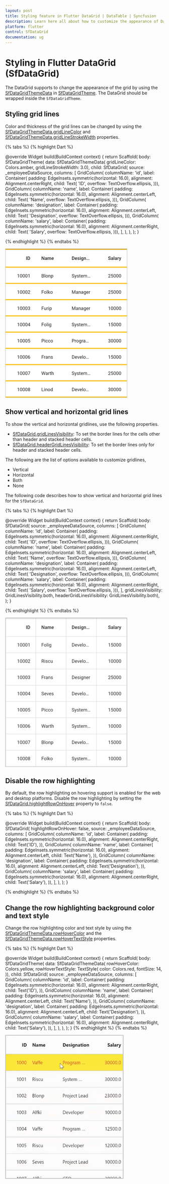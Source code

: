 ```yaml
---
layout: post
title: Styling feature in Flutter DataGrid | DataTable | Syncfusion
description: Learn here all about how to customize the appearance of DataGrid in Syncfusion Flutter DataGrid (SfDataGrid) widget and more.
platform: flutter
control: SfDataGrid
documentation: ug
---
```


# Styling in Flutter DataGrid (SfDataGrid)

The DataGrid supports to change the appearance of the grid by using the [SfDataGridThemeData](https://pub.dev/documentation/syncfusion_flutter_core/latest/theme/SfDataGridThemeData-class.html) in [SfDataGridTheme](https://pub.dev/documentation/syncfusion_flutter_core/latest/theme/SfDataGridTheme-class.html). The DataGrid should be wrapped inside the `SfDataGridTheme`.

## Styling grid lines

Color and thickness of the grid lines can be changed by using the [SfDataGridThemeData.gridLineColor](https://pub.dev/documentation/syncfusion_flutter_core/latest/theme/SfDataGridThemeData/gridLineColor.html) and [SfDataGridThemeData.gridLineStrokeWidth](https://pub.dev/documentation/syncfusion_flutter_core/latest/theme/SfDataGridThemeData/gridLineStrokeWidth.html) properties.

{% tabs %}
{% highlight Dart %} 

@override
Widget build(BuildContext context) {
  return Scaffold(
     body: SfDataGridTheme(
      data: SfDataGridThemeData(
          gridLineColor: Colors.amber, gridLineStrokeWidth: 3.0),
        child: SfDataGrid(
        source: _employeeDataSource,
        columns: <GridColumn>[
          GridColumn(
            columnName: 'id',
            label: Container(
              padding: EdgeInsets.symmetric(horizontal: 16.0),
              alignment: Alignment.centerRight,
              child: Text(
                'ID',
                overflow: TextOverflow.ellipsis,
              ))),
          GridColumn(
            columnName: 'name',
            label: Container(
              padding: EdgeInsets.symmetric(horizontal: 16.0),
              alignment: Alignment.centerLeft,
              child: Text(
                'Name',
                overflow: TextOverflow.ellipsis,
              ))),
          GridColumn(
            columnName: 'designation',
            label: Container(
              padding: EdgeInsets.symmetric(horizontal: 16.0),
              alignment: Alignment.centerLeft,
              child: Text(
                'Designation',
                overflow: TextOverflow.ellipsis,
              ))),
          GridColumn(
            columnName: 'salary',
            label: Container(
              padding: EdgeInsets.symmetric(horizontal: 16.0),
              alignment: Alignment.centerRight,
              child: Text(
                'Salary',
                overflow: TextOverflow.ellipsis,
              ))),
        ],
      ),
    ),
  );
}
    
{% endhighlight %}
{% endtabs %}

![flutter datagrid shows customizing the grid lines](images/styles/flutter-datagrid-gridline-customization.png)

## Show vertical and horizontal grid lines

To show the vertical and horizontal gridlines, use the following properties. 

* [SfDataGrid.gridLinesVisibility](https://pub.dev/documentation/syncfusion_flutter_datagrid/latest/datagrid/SfDataGrid/gridLinesVisibility.html): To set the border lines for the cells other than header and stacked header cells. 
* [SfDataGrid.headerGridLinesVisibility](https://pub.dev/documentation/syncfusion_flutter_datagrid/latest/datagrid/SfDataGrid/headerGridLinesVisibility.html): To set the border lines only for header and stacked header cells.

The following are the list of options available to customize gridlines,

* Vertical
* Horizontal
* Both
* None

The following code describes how to show vertical and horizontal grid lines for the `SfDataGrid`.

{% tabs %}
{% highlight Dart %} 

@override
Widget build(BuildContext context) {
  return Scaffold(
    body: SfDataGrid(
        source: _employeeDataSource,
        columns: <GridColumn>[
          GridColumn(
            columnName: 'id',
            label: Container(
              padding: EdgeInsets.symmetric(horizontal: 16.0),
              alignment: Alignment.centerRight,
              child: Text(
                'ID',
                overflow: TextOverflow.ellipsis,
              ))),
          GridColumn(
            columnName: 'name',
            label: Container(
              padding: EdgeInsets.symmetric(horizontal: 16.0),
              alignment: Alignment.centerLeft,
              child: Text(
                'Name',
                overflow: TextOverflow.ellipsis,
              ))),
          GridColumn(
            columnName: 'designation',
            label: Container(
              padding: EdgeInsets.symmetric(horizontal: 16.0),
              alignment: Alignment.centerLeft,
              child: Text(
                'Designation',
                overflow: TextOverflow.ellipsis,
              ))),
          GridColumn(
            columnName: 'salary',
            label: Container(
              padding: EdgeInsets.symmetric(horizontal: 16.0),
              alignment: Alignment.centerRight,
              child: Text(
                'Salary',
                overflow: TextOverflow.ellipsis,
              ))),
        ],
        gridLinesVisibility: GridLinesVisibility.both,
        headerGridLinesVisibility: GridLinesVisibility.both),
  );
}
    
{% endhighlight %}
{% endtabs %}

![flutter datagrid shows both grid lines](images/styles/flutter-datagrid-gridlines.png)

## Disable the row highlighting

By default, the row highlighting on hovering support is enabled for the web and desktop platforms. Disable the row highlighting by setting the [SfDataGrid.highlightRowOnHover](https://pub.dev/documentation/syncfusion_flutter_datagrid/latest/datagrid/SfDataGrid/highlightRowOnHover.html) property to `false`.

{% tabs %}
{% highlight Dart %} 

  @override
  Widget build(BuildContext context) {
    return Scaffold(
      body: SfDataGrid(
        highlightRowOnHover: false,
        source: _employeeDataSource,
        columns: <GridColumn>[
          GridColumn(
              columnName: 'id',
              label: Container(
                padding: EdgeInsets.symmetric(horizontal: 16.0),
                alignment: Alignment.centerRight,
                child: Text('ID'),
              )),
          GridColumn(
              columnName: 'name',
              label: Container(
                padding: EdgeInsets.symmetric(horizontal: 16.0),
                alignment: Alignment.centerLeft,
                child: Text('Name'),
              )),
          GridColumn(
              columnName: 'designation',
              label: Container(
                padding: EdgeInsets.symmetric(horizontal: 16.0),
                alignment: Alignment.centerLeft,
                child: Text('Designation'),
              )),
          GridColumn(
              columnName: 'salary',
              label: Container(
                padding: EdgeInsets.symmetric(horizontal: 16.0),
                alignment: Alignment.centerRight,
                child: Text('Salary'),
              )),
        ],
      ),
    );
  }
    
{% endhighlight %}
{% endtabs %}

## Change the row highlighting background color and text style

Change the row highlighting color and text style by using the [SfDataGridThemeData.rowHoverColor](https://pub.dev/documentation/syncfusion_flutter_core/latest/theme/SfDataGridThemeData/rowHoverColor.html) and the [SfDataGridThemeData.rowHoverTextStyle](https://pub.dev/documentation/syncfusion_flutter_core/latest/theme/SfDataGridThemeData/rowHoverTextStyle.html) properties.

{% tabs %}
{% highlight Dart %} 

  @override
  Widget build(BuildContext context) {
    return Scaffold(
      body: SfDataGridTheme(
        data: SfDataGridThemeData(
            rowHoverColor: Colors.yellow,
            rowHoverTextStyle: TextStyle(
              color: Colors.red,
              fontSize: 14,
            )),
        child: SfDataGrid(
          source: _employeeDataSource,
          columns: <GridColumn>[
            GridColumn(
                columnName: 'id',
                label: Container(
                  padding: EdgeInsets.symmetric(horizontal: 16.0),
                  alignment: Alignment.centerRight,
                  child: Text('ID'),
                )),
            GridColumn(
                columnName: 'name',
                label: Container(
                  padding: EdgeInsets.symmetric(horizontal: 16.0),
                  alignment: Alignment.centerLeft,
                  child: Text('Name'),
                )),
            GridColumn(
                columnName: 'designation',
                label: Container(
                  padding: EdgeInsets.symmetric(horizontal: 16.0),
                  alignment: Alignment.centerLeft,
                  child: Text('Designation'),
                )),
            GridColumn(
                columnName: 'salary',
                label: Container(
                  padding: EdgeInsets.symmetric(horizontal: 16.0),
                  alignment: Alignment.centerRight,
                  child: Text('Salary'),
                )),
          ],
        ),
      ),
    );
  }
{% endhighlight %}
{% endtabs %}

![flutter datagrid highlight rows](images/styles/flutter-datagrid-highlight-rows.gif)